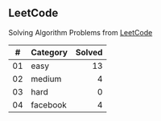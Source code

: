 ## LeetCode

Solving Algorithm Problems from [LeetCode](https://leetcode.com/)

| #  |    Category    | Solved |
|:--:|:---------------|-------:|
| 01 |      easy      |   13   |
| 02 |     medium     |   4   |
| 03 |      hard      |   0   |
| 04 |    facebook    |   4   |
